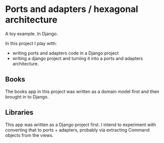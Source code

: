 
# Ports and adapters / hexagonal architecture
A toy example. In Django.

In this project I play with:
- writing ports and adapters code in a Django project
- writing a django project and turning it into a ports and adapters architecture.


## Books
The books app in this project was written as a domain model first and then brought in to Django.


## Libraries
This app was written as a Django project first. I intend to experiment with converting that to ports + adapters, probably via extracting Command objects from the views.

